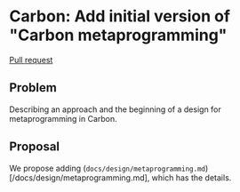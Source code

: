 # Carbon: Add initial version of "Carbon metaprogramming"

<!--
Part of the Carbon Language, under the Apache License v2.0 with LLVM
Exceptions. See /LICENSE for license information.
SPDX-License-Identifier: Apache-2.0 WITH LLVM-exception
-->

[Pull request](https://github.com/carbon-language/carbon-lang/pull/TODO)

## Problem

Describing an approach and the beginning of a design for metaprogramming in
Carbon.

## Proposal

We propose adding
(`docs/design/metaprogramming.md`)[/docs/design/metaprogramming.md], which has
the details.
